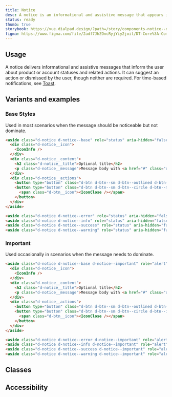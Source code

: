 ```yaml
---
title: Notice
desc: A notice is an informational and assistive message that appears inline with content.
status: ready
thumb: true
storybook: https://vue.dialpad.design/?path=/story/components-notice--default
figma: https://www.figma.com/file/2adf7JhZOncRyjYiy2joil/DT-Core%3A-Components-7?node-id=8921%3A23341&viewport=145%2C-209%2C0.31&t=xHutRjwo1o5zMTgT-11
---
```


<code-well-header bgclass="d-bgc-primary">
  <example-notice kind="base" role="status" />
</code-well-header>

<!-- <component-combinator component-name="DtNotice" /> -->

## Usage

A notice delivers informational and assistive messages that inform the user about product or account statuses and related actions. It can suggest an action or dismissed by the user, though neither are required. For time-based notifications, see [Toast](toast.md).

## Variants and examples

### Base Styles

Used in most scenarios when the message should be noticeable but not dominate.

<code-well-header bgclass="d-bgc-primary">
  <example-notice kind="base" role="status" />
  <example-notice kind="error" role="status" />
  <example-notice kind="info" role="status" />
  <example-notice kind="success" role="status" />
  <example-notice kind="warning" role="status" />
</code-well-header>

```html
<aside class="d-notice d-notice--base" role="status" aria-hidden="false">
  <div class="d-notice__icon">
    <IconInfo />
  </div>
  <div class="d-notice__content">
    <h2 class="d-notice__title">Optional title</h2>
    <p class="d-notice__message">Message body with <a href="#" class="d-link d-link--muted">a link.</a></p>
  </div>
  <div class="d-notice__actions">
    <button type="button" class="d-btn d-btn--sm d-btn--outlined d-btn--muted">Action</button>
    <button type="button" class="d-btn d-btn--sm d-btn--circle d-btn--muted js-example-notice-close" aria-label="Close">
      <span class="d-btn__icon"><IconClose /></span>
    </button>
  </div>
</aside>

<aside class="d-notice d-notice--error" role="status" aria-hidden="false">…</aside>
<aside class="d-notice d-notice--info" role="status" aria-hidden="false">…</aside>
<aside class="d-notice d-notice--success" role="status" aria-hidden="false">…</aside>
<aside class="d-notice d-notice--warning" role="status" aria-hidden="false">…</aside>
```

### Important

Used occasionally in scenarios when the message needs to dominate.

<code-well-header>
  <example-notice kind="base" role="status" important />
  <example-notice kind="error" role="status" important />
  <example-notice kind="info" role="status" important />
  <example-notice kind="success" role="status" important />
  <example-notice kind="warning" role="status" important />
</code-well-header>

```html
<aside class="d-notice d-notice--base d-notice--important" role="alert" aria-hidden="false">
  <div class="d-notice__icon">
    <IconInfo />
  </div>
  <div class="d-notice__content">
    <h2 class="d-notice__title">Optional title</h2>
    <p class="d-notice__message">Message body with <a href="#" class="d-link d-link--inverted">a link.</a></p>
  </div>
  <div class="d-notice__actions">
    <button type="button" class="d-btn d-btn--sm d-btn--outlined d-btn--inverted">Action</button>
    <button type="button" class="d-btn d-btn--sm d-btn--circle d-btn--inverted js-example-notice-close" aria-label="Close">
      <span class="d-btn__icon"><IconClose /></span>
    </button>
  </div>
</aside>

<aside class="d-notice d-notice--error d-notice--important" role="alert" aria-hidden="false">…</aside>
<aside class="d-notice d-notice--info d-notice--important" role="alert" aria-hidden="false">…</aside>
<aside class="d-notice d-notice--success d-notice--important" role="alert" aria-hidden="false">…</aside>
<aside class="d-notice d-notice--warning d-notice--important" role="alert" aria-hidden="false">…</aside>
```

## Classes

<component-class-table component-name="notice" />

## Accessibility

<component-accessible-table component-name="notice" />

<script setup>
  import ExampleNotice from '@exampleComponents/ExampleNotice.vue';
</script>
